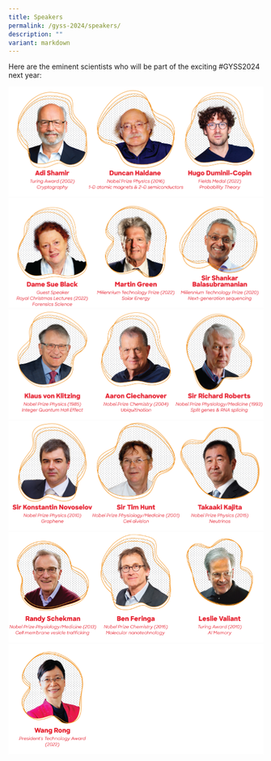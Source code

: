 ```yaml
---
title: Speakers
permalink: /gyss-2024/speakers/
description: ""
variant: markdown
---
```

Here are the eminent scientists who will be part of the exciting #GYSS2024 next year:

![](/images/GYSS%202024/2024_Speaker_1.png)
![](/images/GYSS%202024/2024_Speaker_2.png)
![](/images/GYSS%202024/2024_Speaker_3.png)
![](/images/GYSS%202024/2024_Speaker_4.png)
![](/images/GYSS%202024/2024_Speaker_5.png)
![](/images/GYSS%202024/GYSS_speaker_featuing_3_Wang_Rong__1_.png)